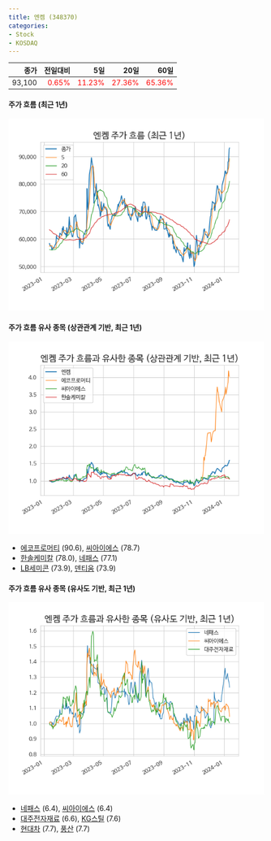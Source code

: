 ```yaml
---
title: 엔켐 (348370)
categories:
- Stock
- KOSDAQ
---
```


|종가|전일대비|5일|20일|60일|
|---:|-------:|--:|---:|---:|
|93,100|<span style="color: red">0.65%</span>|<span style="color: red">11.23%</span>|<span style="color: red">27.36%</span>|<span style="color: red">65.36%</span>|

<!-- more -->

#### 주가 흐름 (최근 1년)
![348370](/assets/images/stock/348370.png)


#### 주가 흐름 유사 종목 (상관관계 기반, 최근 1년)
![348370](/assets/images/stock/348370_corr.png)
- [에코프로머티](/450080/) (90.6), [씨아이에스](/222080/) (78.7)
- [한솔케미칼](/014680/) (78.0), [네패스](/033640/) (77.1)
- [LB세미콘](/061970/) (73.9), [덴티움](/145720/) (73.9)


#### 주가 흐름 유사 종목 (유사도 기반, 최근 1년)
![348370](/assets/images/stock/348370_sim.png)
- [네패스](/033640/) (6.4), [씨아이에스](/222080/) (6.4)
- [대주전자재료](/078600/) (6.6), [KG스틸](/016380/) (7.6)
- [현대차](/005380/) (7.7), [풍산](/103140/) (7.7)